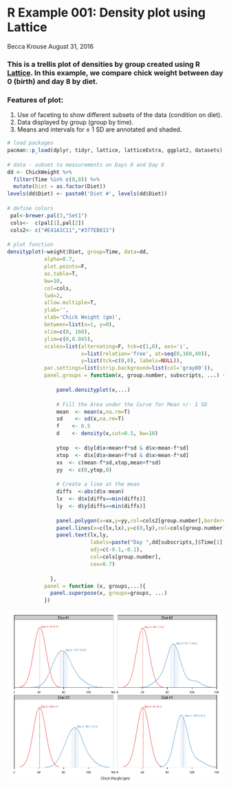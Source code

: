 R Example 001: Density plot using Lattice
================
Becca Krouse
August 31, 2016

### This is a trellis plot of densities by group created using R [Lattice](https://cran.r-project.org/web/packages/lattice/lattice.pdf). In this example, we compare chick weight between day 0 (birth) and day 8 by diet.

### Features of plot:

1.  Use of faceting to show different subsets of the data (condition on diet).
2.  Data displayed by group (group by time).
3.  Means and intervals for ± 1 SD are annotated and shaded.

``` r
# load packages
pacman::p_load(dplyr, tidyr, lattice, latticeExtra, ggplot2, datasets)

# data - subset to measurements on Days 0 and Day 8
dd <- ChickWeight %>% 
  filter(Time %in% c(0,8)) %>% 
  mutate(Diet = as.factor(Diet))
levels(dd$Diet) <- paste0('Diet #', levels(dd$Diet))

# define colors
 pal<-brewer.pal(3,"Set1")
 cols<-  c(pal[1],pal[2])
 cols2<- c("#E41A1C11","#377EB811")
 
# plot function
densityplot(~weight|Diet, group=Time, data=dd,
            alpha=0.7, 
            plot.points=F, 
            as.table=T,
            bw=10,
            col=cols,
            lwd=2,
            allow.multiple=T,
            ylab='',
            xlab='Chick Weight (gm)',
            between=list(x=1, y=0),
            xlim=c(0, 160),
            ylim=c(0,0.045),
            scales=list(alternating=F, tck=c(1,0), axs='i',
                        x=list(relation='free', at=seq(0,160,40)),
                        y=list(tck=c(0,0), labels=NULL)),
            par.settings=list(strip.background=list(col='gray80')),
            panel.groups = function(x, group.number, subscripts, ...) {
              
                panel.densityplot(x,...)

                # Fill the Area under the Curve for Mean +/- 1 SD
                mean  <- mean(x,na.rm=T)
                sd    <- sd(x,na.rm=T)
                f    <- 0.5
                d    <- density(x,cut=0.5, bw=10)
                
                ytop  <- d$y[d$x<mean+f*sd & d$x>mean-f*sd]
                xtop  <- d$x[d$x<mean+f*sd & d$x>mean-f*sd]
                xx  <- c(mean-f*sd,xtop,mean+f*sd)
                yy  <- c(0,ytop,0)
                
                # Create a line at the mean
                diffs  <-abs(d$x-mean)
                lx  <- d$x[diffs==min(diffs)]
                ly  <- d$y[diffs==min(diffs)]
              
                panel.polygon(x=xx,y=yy,col=cols2[group.number],border=F)
                panel.lines(x=c(lx,lx),y=c(0,ly),col=cols[group.number],lty=2)
                panel.text(lx,ly,
                           labels=paste("Day ",dd[subscripts,]$Time[1]," - ",round(mean(x),1)," (",round(sd(x),1),")",sep=""),
                           adj=c(-0.1,-0.1),
                           col=cols[group.number],
                           cex=0.7)
                
              },
            panel = function (x, groups,...){
              panel.superpose(x, groups=groups, ...)
            })
```

![](README_files/figure-markdown_github/code-1.png)
